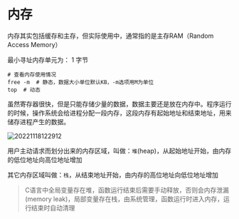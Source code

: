 # 内存

内存其实包括缓存和主存，但实际使用中，通常指的是主存RAM（Random Access Memory）

最小寻址内存单元为： 1 字节

```shell
# 查看内存使用情况
free -m  # 静态，数据大小单位默认KB，-m选项用M为单位
top  # 动态
```

虽然寄存器很快，但是只能存储少量的数据，数据主要还是放在内存中。程序运行的时候，操作系统会给进程分配一段内存，这段内存有起始地址和结束地址，用来储存进程产生的数据。

![20221118122912](http://image.zuoright.com/20221118122912.png)

用户主动请求而划分出来的内存区域，叫做：`堆`(heap)，从起始地址开始，由内存的低位地址向高位地址增加

其它内存区域叫做：`栈`，从结束地址开始，由内存的高位地址向低位地址增加

> C语言中全局变量存在堆，函数运行结束后需要手动释放，否则会内存泄漏(memory leak)，局部变量存在栈，由系统管理，函数运行时进入内存，运行结束时自动清理
